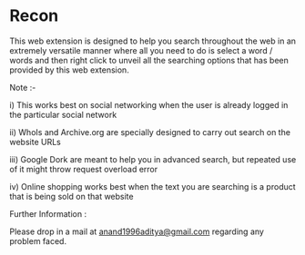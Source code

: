 # Recon

This web extension is designed to help you search throughout the web in an extremely versatile manner where all you need to do is select a word / words and then right click to unveil all the searching options that has been provided by this web extension. 


Note :-

i) This works best on social networking when the user is already logged in the particular social network

ii) WhoIs and Archive.org are specially designed to carry out search on the website URLs

iii) Google Dork are meant to help you in advanced search, but repeated use of it might throw request overload error

iv) Online shopping works best when the text you are searching is a product that is being sold on that website



Further Information :

Please drop in a mail at anand1996aditya@gmail.com regarding any problem faced.
